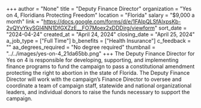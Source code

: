 +++
author = "None"
title = "Deputy Finance Director"
organization = "Yes on 4, Floridians Protecting Freedom"
location = "Florida"
salary = "$9,000 a month"
link = "https://docs.google.com/forms/d/e/1FAIpQLSfAlxpsKb-2vQYvYkySGI4NN1DfGXZzE__FO7Moex2xDDDirg/viewform"
sort_date = "2024-04-24"
created_at = "April 24, 2024"
closing_date = "April 25, 2024"
a_job_type = ["Full Time"]
b_benefits = ["Health Insurance"]
c_feedback = ""
aa_degrees_required = "No degree required"
thumbnail = "../../images/yes-on-4_21da65bb.png"
+++
The Deputy Finance Director for Yes on 4 is responsible for developing, supporting, and implementing finance programs to fund the campaign to pass a constitutional amendment protecting the right to abortion in the state of Florida. The Deputy Finance Director will work with the campaign’s Finance Director to oversee and coordinate a team of campaign staff, statewide and national organizational leaders, and individual donors to raise the funds necessary to support the campaign. 